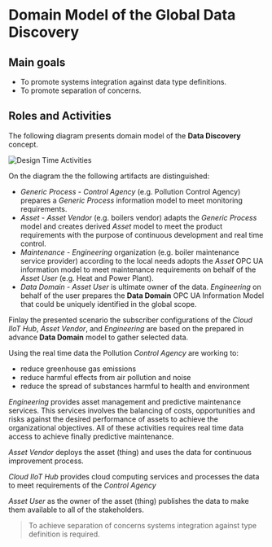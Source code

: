 # Domain Model of the Global Data Discovery

## Main goals
* To promote systems integration against data type definitions.
* To promote separation of concerns.

## Roles and Activities

The following diagram presents domain model of the **Data Discovery** concept.

![Design Time Activities](../CommonResources/Media/DataDiscovery.DomainModel.png)

On the diagram the the following artifacts are distinguished:

* *Generic Process* - *Control Agency* (e.g. Pollution Control Agency) prepares a *Generic Process* information model to meet monitoring requirements.
* *Asset* - *Asset Vendor* (e.g. boilers vendor) adapts the *Generic Process* model and creates derived *Asset* model to meet the product requirements with the purpose of continuous development and real time control.
* *Maintenance* - *Engineering* organization (e.g. boiler maintenance service provider) according to the local needs adopts the *Asset* OPC UA information model to meet maintenance requirements on behalf of the *Asset User* (e.g. Heat and Power Plant).
* *Data Domain* - *Asset User* is ultimate owner of the data. *Engineering* on behalf of the user prepares the **Data Domain** OPC UA Information Model that could be uniquely identified in the global scope.

Finlay the presented scenario the subscriber configurations of the *Cloud IIoT Hub*, *Asset Vendor*, and *Engineering* are based on the prepared in advance **Data Domain** model to gather selected data.

Using the real time data the Pollution *Control Agency* are working to:

* reduce greenhouse gas emissions
* reduce harmful effects from air pollution and noise
* reduce the spread of substances harmful to health and environment

*Engineering* provides asset management and predictive maintenance services. This services involves the balancing of costs, opportunities and risks against the desired performance of assets to achieve the organizational objectives. All of these activities requires real time data access to achieve finally predictive maintenance.

*Asset Vendor* deploys the asset (thing) and uses the data for continuous improvement process.

*Cloud IIoT Hub* provides cloud computing services and processes the data to meet requirements of the *Control Agency*

*Asset User* as the owner of the asset (thing) publishes the data to make them available to all of the stakeholders.

> To achieve separation of concerns systems integration against type definition is required.
